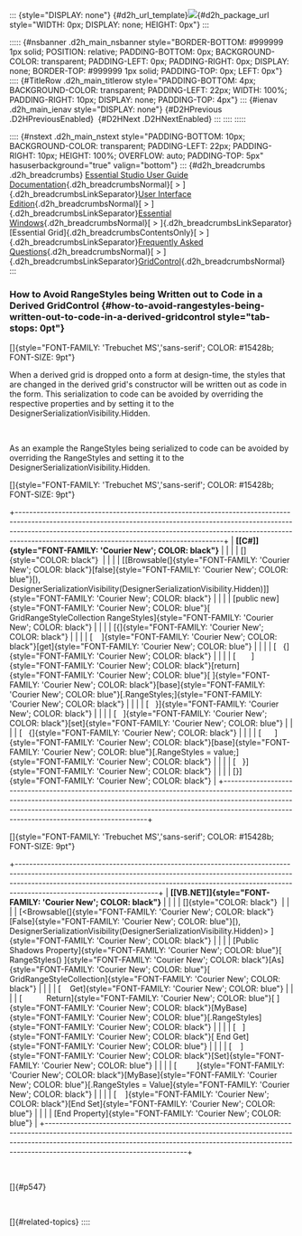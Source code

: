 ::: {style="DISPLAY: none"}
[](ms-xhelp:///?Id=d2h_url_template){#d2h_url_template}![](!package_url!){#d2h_package_url style="WIDTH: 0px; DISPLAY: none; HEIGHT: 0px"}
:::

::::: {#nsbanner .d2h_main_nsbanner style="BORDER-BOTTOM: #999999 1px solid; POSITION: relative; PADDING-BOTTOM: 0px; BACKGROUND-COLOR: transparent; PADDING-LEFT: 0px; PADDING-RIGHT: 0px; DISPLAY: none; BORDER-TOP: #999999 1px solid; PADDING-TOP: 0px; LEFT: 0px"}
:::: {#TitleRow .d2h_main_titlerow style="PADDING-BOTTOM: 4px; BACKGROUND-COLOR: transparent; PADDING-LEFT: 22px; WIDTH: 100%; PADDING-RIGHT: 10px; DISPLAY: none; PADDING-TOP: 4px"}
::: {#ienav .d2h_main_ienav style="DISPLAY: none"}
[](ms-xhelp:///?Id=31f3f596-d93c-46d6-92c5-1d28d85dbb37){#D2HPrevious .D2HPreviousEnabled}  [](ms-xhelp:///?Id=a1a6af8b-fc27-46d3-b740-5898c976ff34){#D2HNext .D2HNextEnabled}
:::
::::
:::::

:::: {#nstext .d2h_main_nstext style="PADDING-BOTTOM: 10px; BACKGROUND-COLOR: transparent; PADDING-LEFT: 22px; PADDING-RIGHT: 10px; HEIGHT: 100%; OVERFLOW: auto; PADDING-TOP: 5px" hasuserbackground="true" valign="bottom"}
::: {#d2h_breadcrumbs .d2h_breadcrumbs}
[Essential Studio User Guide Documentation](ms-xhelp:///?Id=12457748-09e3-4d74-a240-8e049cedf030){.d2h_breadcrumbsNormal}[ \> ]{.d2h_breadcrumbsLinkSeparator}[User Interface Edition](ms-xhelp:///?Id=c29296b7-531c-413b-a0ec-488ca1f7f669){.d2h_breadcrumbsNormal}[ \> ]{.d2h_breadcrumbsLinkSeparator}[Essential Windows](ms-xhelp:///?Id=e60759d8-47a4-4570-9d7a-16a68d63f2ea){.d2h_breadcrumbsNormal}[ \> ]{.d2h_breadcrumbsLinkSeparator}[Essential Grid]{.d2h_breadcrumbsContentsOnly}[ \> ]{.d2h_breadcrumbsLinkSeparator}[Frequently Asked Questions](ms-xhelp:///?Id=28ff22ed-2523-4bf9-8f6c-4d94f7bcabcc){.d2h_breadcrumbsNormal}[ \> ]{.d2h_breadcrumbsLinkSeparator}[GridControl](ms-xhelp:///?Id=89bf6d1f-a0f2-4d1f-add6-545cce1c52f0){.d2h_breadcrumbsNormal}
:::

### How to Avoid RangeStyles being Written out to Code in a Derived GridControl {#how-to-avoid-rangestyles-being-written-out-to-code-in-a-derived-gridcontrol style="tab-stops: 0pt"}

[]{style="FONT-FAMILY: 'Trebuchet MS','sans-serif'; COLOR: #15428b; FONT-SIZE: 9pt"} 

When a derived grid is dropped onto a form at design-time, the styles that are changed in the derived grid\'s constructor will be written out as code in the form. This serialization to code can be avoided by overriding the respective properties and by setting it to the DesignerSerializationVisibility.Hidden.

 

As an example the RangeStyles being serialized to code can be avoided by overriding the RangeStyles and setting it to the DesignerSerializationVisibility.Hidden.

[]{style="FONT-FAMILY: 'Trebuchet MS','sans-serif'; COLOR: #15428b; FONT-SIZE: 9pt"} 

+---------------------------------------------------------------------------------------------------------------------------------------------------------------------------------------------------------------------------------------------------------------------------------------------------+
| **[\[C#\]]{style="FONT-FAMILY: 'Courier New'; COLOR: black"}**                                                                                                                                                                                                                                    |
|                                                                                                                                                                                                                                                                                                   |
| []{style="COLOR: black"}                                                                                                                                                                                                                                                                          |
|                                                                                                                                                                                                                                                                                                   |
| [\[Browsable(]{style="FONT-FAMILY: 'Courier New'; COLOR: black"}[false]{style="FONT-FAMILY: 'Courier New'; COLOR: blue"}[), DesignerSerializationVisibility(DesignerSerializationVisibility.Hidden)\]]{style="FONT-FAMILY: 'Courier New'; COLOR: black"}                                          |
|                                                                                                                                                                                                                                                                                                   |
| [public new]{style="FONT-FAMILY: 'Courier New'; COLOR: blue"}[ GridRangeStyleCollection RangeStyles]{style="FONT-FAMILY: 'Courier New'; COLOR: black"}                                                                                                                                            |
|                                                                                                                                                                                                                                                                                                   |
| [{]{style="FONT-FAMILY: 'Courier New'; COLOR: black"}                                                                                                                                                                                                                                             |
|                                                                                                                                                                                                                                                                                                   |
| [    ]{style="FONT-FAMILY: 'Courier New'; COLOR: black"}[get]{style="FONT-FAMILY: 'Courier New'; COLOR: blue"}                                                                                                                                                                                    |
|                                                                                                                                                                                                                                                                                                   |
| [   {]{style="FONT-FAMILY: 'Courier New'; COLOR: black"}                                                                                                                                                                                                                                          |
|                                                                                                                                                                                                                                                                                                   |
| [       ]{style="FONT-FAMILY: 'Courier New'; COLOR: black"}[return]{style="FONT-FAMILY: 'Courier New'; COLOR: blue"}[ ]{style="FONT-FAMILY: 'Courier New'; COLOR: black"}[base]{style="FONT-FAMILY: 'Courier New'; COLOR: blue"}[.RangeStyles;]{style="FONT-FAMILY: 'Courier New'; COLOR: black"} |
|                                                                                                                                                                                                                                                                                                   |
| [   }]{style="FONT-FAMILY: 'Courier New'; COLOR: black"}                                                                                                                                                                                                                                          |
|                                                                                                                                                                                                                                                                                                   |
| [   ]{style="FONT-FAMILY: 'Courier New'; COLOR: black"}[set]{style="FONT-FAMILY: 'Courier New'; COLOR: blue"}                                                                                                                                                                                     |
|                                                                                                                                                                                                                                                                                                   |
| [   {]{style="FONT-FAMILY: 'Courier New'; COLOR: black"}                                                                                                                                                                                                                                          |
|                                                                                                                                                                                                                                                                                                   |
| [      ]{style="FONT-FAMILY: 'Courier New'; COLOR: black"}[base]{style="FONT-FAMILY: 'Courier New'; COLOR: blue"}[.RangeStyles = value;]{style="FONT-FAMILY: 'Courier New'; COLOR: black"}                                                                                                        |
|                                                                                                                                                                                                                                                                                                   |
| [   }]{style="FONT-FAMILY: 'Courier New'; COLOR: black"}                                                                                                                                                                                                                                          |
|                                                                                                                                                                                                                                                                                                   |
| [}]{style="FONT-FAMILY: 'Courier New'; COLOR: black"}                                                                                                                                                                                                                                             |
+---------------------------------------------------------------------------------------------------------------------------------------------------------------------------------------------------------------------------------------------------------------------------------------------------+

[]{style="FONT-FAMILY: 'Trebuchet MS','sans-serif'; COLOR: #15428b; FONT-SIZE: 9pt"} 

+---------------------------------------------------------------------------------------------------------------------------------------------------------------------------------------------------------------------------------------------------------------------------------+
| **[\[VB.NET\]]{style="FONT-FAMILY: 'Courier New'; COLOR: black"}**                                                                                                                                                                                                              |
|                                                                                                                                                                                                                                                                                 |
| []{style="COLOR: black"}                                                                                                                                                                                                                                                        |
|                                                                                                                                                                                                                                                                                 |
| [\<Browsable(]{style="FONT-FAMILY: 'Courier New'; COLOR: black"}[False]{style="FONT-FAMILY: 'Courier New'; COLOR: blue"}[), DesignerSerializationVisibility(DesignerSerializationVisibility.Hidden)\> ]{style="FONT-FAMILY: 'Courier New'; COLOR: black"}                       |
|                                                                                                                                                                                                                                                                                 |
| [Public Shadows Property]{style="FONT-FAMILY: 'Courier New'; COLOR: blue"}[ RangeStyles() ]{style="FONT-FAMILY: 'Courier New'; COLOR: black"}[As]{style="FONT-FAMILY: 'Courier New'; COLOR: blue"}[ GridRangeStyleCollection]{style="FONT-FAMILY: 'Courier New'; COLOR: black"} |
|                                                                                                                                                                                                                                                                                 |
| [    Get]{style="FONT-FAMILY: 'Courier New'; COLOR: blue"}                                                                                                                                                                                                                      |
|                                                                                                                                                                                                                                                                                 |
| [           Return]{style="FONT-FAMILY: 'Courier New'; COLOR: blue"}[ ]{style="FONT-FAMILY: 'Courier New'; COLOR: black"}[MyBase]{style="FONT-FAMILY: 'Courier New'; COLOR: blue"}[.RangeStyles]{style="FONT-FAMILY: 'Courier New'; COLOR: black"}                              |
|                                                                                                                                                                                                                                                                                 |
| [   ]{style="FONT-FAMILY: 'Courier New'; COLOR: black"}[ End Get]{style="FONT-FAMILY: 'Courier New'; COLOR: blue"}                                                                                                                                                              |
|                                                                                                                                                                                                                                                                                 |
| [    ]{style="FONT-FAMILY: 'Courier New'; COLOR: black"}[Set]{style="FONT-FAMILY: 'Courier New'; COLOR: blue"}                                                                                                                                                                  |
|                                                                                                                                                                                                                                                                                 |
| [         ]{style="FONT-FAMILY: 'Courier New'; COLOR: black"}[MyBase]{style="FONT-FAMILY: 'Courier New'; COLOR: blue"}[.RangeStyles = Value]{style="FONT-FAMILY: 'Courier New'; COLOR: black"}                                                                                  |
|                                                                                                                                                                                                                                                                                 |
| [    ]{style="FONT-FAMILY: 'Courier New'; COLOR: black"}[End Set]{style="FONT-FAMILY: 'Courier New'; COLOR: blue"}                                                                                                                                                              |
|                                                                                                                                                                                                                                                                                 |
| [End Property]{style="FONT-FAMILY: 'Courier New'; COLOR: blue"}                                                                                                                                                                                                                 |
+---------------------------------------------------------------------------------------------------------------------------------------------------------------------------------------------------------------------------------------------------------------------------------+

 

[]{#p547} 

 

[]{#related-topics}
::::

